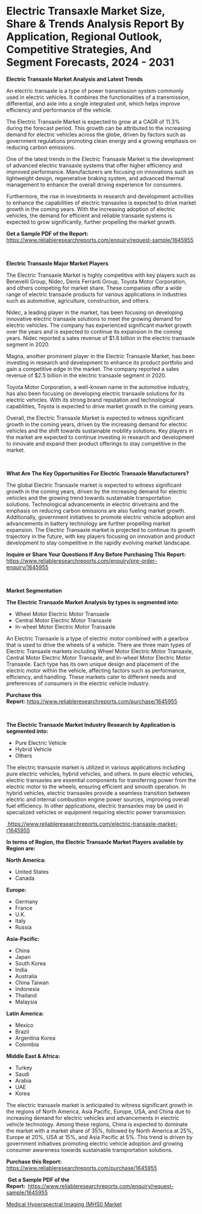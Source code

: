 <p><h1>Electric Transaxle Market Size, Share & Trends Analysis Report By Application, Regional Outlook, Competitive Strategies, And Segment Forecasts, 2024 - 2031</h1></p><p><strong>Electric Transaxle Market Analysis and Latest Trends</strong></p>
<p><p>An electric transaxle is a type of power transmission system commonly used in electric vehicles. It combines the functionalities of a transmission, differential, and axle into a single integrated unit, which helps improve efficiency and performance of the vehicle.</p><p>The Electric Transaxle Market is expected to grow at a CAGR of 11.3% during the forecast period. This growth can be attributed to the increasing demand for electric vehicles across the globe, driven by factors such as government regulations promoting clean energy and a growing emphasis on reducing carbon emissions.</p><p>One of the latest trends in the Electric Transaxle Market is the development of advanced electric transaxle systems that offer higher efficiency and improved performance. Manufacturers are focusing on innovations such as lightweight design, regenerative braking system, and advanced thermal management to enhance the overall driving experience for consumers.</p><p>Furthermore, the rise in investments in research and development activities to enhance the capabilities of electric transaxles is expected to drive market growth in the coming years. With the increasing adoption of electric vehicles, the demand for efficient and reliable transaxle systems is expected to grow significantly, further propelling the market growth.</p></p>
<p><strong>Get a Sample PDF of the Report:&nbsp;</strong> <a href="https://www.reliableresearchreports.com/enquiry/request-sample/1645955">https://www.reliableresearchreports.com/enquiry/request-sample/1645955</a></p>
<p>&nbsp;</p>
<p><strong>Electric Transaxle Major Market Players</strong></p>
<p><p>The Electric Transaxle Market is highly competitive with key players such as Benevelli Group, Nidec, Denis Ferranti Group, Toyota Motor Corporation, and others competing for market share. These companies offer a wide range of electric transaxle products for various applications in industries such as automotive, agriculture, construction, and others.</p><p>Nidec, a leading player in the market, has been focusing on developing innovative electric transaxle solutions to meet the growing demand for electric vehicles. The company has experienced significant market growth over the years and is expected to continue its expansion in the coming years. Nidec reported a sales revenue of $1.8 billion in the electric transaxle segment in 2020.</p><p>Magna, another prominent player in the Electric Transaxle Market, has been investing in research and development to enhance its product portfolio and gain a competitive edge in the market. The company reported a sales revenue of $2.5 billion in the electric transaxle segment in 2020.</p><p>Toyota Motor Corporation, a well-known name in the automotive industry, has also been focusing on developing electric transaxle solutions for its electric vehicles. With its strong brand reputation and technological capabilities, Toyota is expected to drive market growth in the coming years.</p><p>Overall, the Electric Transaxle Market is expected to witness significant growth in the coming years, driven by the increasing demand for electric vehicles and the shift towards sustainable mobility solutions. Key players in the market are expected to continue investing in research and development to innovate and expand their product offerings to stay competitive in the market.</p></p>
<p>&nbsp;</p>
<p><strong>What Are The Key Opportunities For Electric Transaxle Manufacturers?</strong></p>
<p><p>The global Electric Transaxle market is expected to witness significant growth in the coming years, driven by the increasing demand for electric vehicles and the growing trend towards sustainable transportation solutions. Technological advancements in electric drivetrains and the emphasis on reducing carbon emissions are also fueling market growth. Additionally, government initiatives to promote electric vehicle adoption and advancements in battery technology are further propelling market expansion. The Electric Transaxle market is projected to continue its growth trajectory in the future, with key players focusing on innovation and product development to stay competitive in the rapidly evolving market landscape.</p></p>
<p><strong>Inquire or Share Your Questions If Any Before Purchasing This Report:</strong> <a href="https://www.reliableresearchreports.com/enquiry/pre-order-enquiry/1645955">https://www.reliableresearchreports.com/enquiry/pre-order-enquiry/1645955</a></p>
<p>&nbsp;</p>
<p><strong>Market Segmentation</strong></p>
<p><strong>The Electric Transaxle Market Analysis by types is segmented into:</strong></p>
<p><ul><li>Wheel Motor Electric Motor Transaxle</li><li>Central Motor Electric Motor Transaxle</li><li>In-wheel Motor Electric Motor Transaxle</li></ul></p>
<p><p>An Electric Transaxle is a type of electric motor combined with a gearbox that is used to drive the wheels of a vehicle. There are three main types of Electric Transaxle markets including Wheel Motor Electric Motor Transaxle, Central Motor Electric Motor Transaxle, and In-wheel Motor Electric Motor Transaxle. Each type has its own unique design and placement of the electric motor within the vehicle, affecting factors such as performance, efficiency, and handling. These markets cater to different needs and preferences of consumers in the electric vehicle industry.</p></p>
<p><strong>Purchase this Report:&nbsp;</strong><a href="https://www.reliableresearchreports.com/purchase/1645955">https://www.reliableresearchreports.com/purchase/1645955</a></p>
<p>&nbsp;</p>
<p><strong>The Electric Transaxle Market Industry Research by Application is segmented into:</strong></p>
<p><ul><li>Pure Electric Vehicle</li><li>Hybrid Vehicle</li><li>Others</li></ul></p>
<p><p>The electric transaxle market is utilized in various applications including pure electric vehicles, hybrid vehicles, and others. In pure electric vehicles, electric transaxles are essential components for transferring power from the electric motor to the wheels, ensuring efficient and smooth operation. In hybrid vehicles, electric transaxles provide a seamless transition between electric and internal combustion engine power sources, improving overall fuel efficiency. In other applications, electric transaxles may be used in specialized vehicles or equipment requiring electric power transmission.</p></p>
<p><a href="https://www.reliableresearchreports.com/electric-transaxle-market-r1645955">&nbsp;https://www.reliableresearchreports.com/electric-transaxle-market-r1645955</a></p>
<p><strong>In terms of Region, the Electric Transaxle Market Players available by Region are:</strong></p>
<p>
    <p> <strong> North America: </strong>
        <ul>
            <li>United States</li>
            <li>Canada</li>
        </ul>
        </p> 
    <p> <strong> Europe: </strong>
        <ul>
            <li>Germany</li>
            <li>France</li>
            <li>U.K.</li>
            <li>Italy</li>
            <li>Russia</li>
        </ul>
        </p> 
    <p> <strong> Asia-Pacific: </strong>
        <ul>
            <li>China</li>
            <li>Japan</li>
            <li>South Korea</li>
            <li>India</li>
            <li>Australia</li>
            <li>China Taiwan</li>
            <li>Indonesia</li>
            <li>Thailand</li>
            <li>Malaysia</li>
        </ul>
        </p> 
    <p> <strong> Latin America: </strong>
        <ul>
            <li>Mexico</li>
            <li>Brazil</li>
            <li>Argentina Korea</li>
            <li>Colombia</li>
        </ul>
        </p> 
    <p> <strong> Middle East & Africa: </strong>
        <ul>
            <li>Turkey</li>
            <li>Saudi</li>
            <li>Arabia</li>
            <li>UAE</li>
            <li>Korea</li>
        </ul>
    </p>
    </p>
<p><p>The electric transaxle market is anticipated to witness significant growth in the regions of North America, Asia Pacific, Europe, USA, and China due to increasing demand for electric vehicles and advancements in electric vehicle technology. Among these regions, China is expected to dominate the market with a market share of 35%, followed by North America at 25%, Europe at 20%, USA at 15%, and Asia Pacific at 5%. This trend is driven by government initiatives promoting electric vehicle adoption and growing consumer awareness towards sustainable transportation solutions.</p></p>
<p><strong>Purchase this Report: </strong><a href="https://www.reliableresearchreports.com/purchase/1645955">https://www.reliableresearchreports.com/purchase/1645955</a></p>
<p>&nbsp;<strong>Get a Sample PDF of the Report:&nbsp;&nbsp;</strong><a href="https://www.reliableresearchreports.com/enquiry/request-sample/1645955">https://www.reliableresearchreports.com/enquiry/request-sample/1645955</a></p>
<p><strong></strong></p>
<p><p><a href="https://meowing-canidae-761.notion.site/Medical-Hyperspectral-Imaging-MHSI-Market-Analysis-Its-CAGR-Market-Segmentation-and-Global-Indus-1857e616dd9344318806b1dce5190815">Medical Hyperspectral Imaging (MHSI) Market</a></p></p>